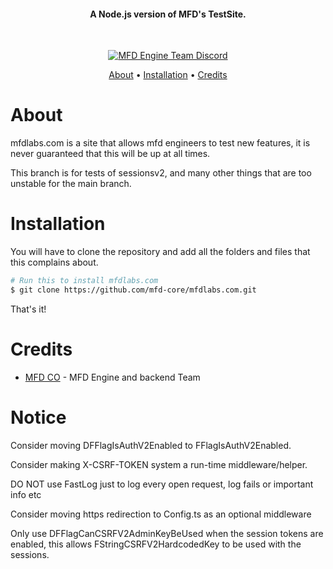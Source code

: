 <h4 align="center">A Node.js version of MFD's TestSite.</h4>
<br>
<p align="center">
    <a href="https://discord.gg/afahYa5VvX"><img src="https://img.shields.io/badge/Discord-MFD%20Engine%20Team%20Chat-blue.svg?style=flat-square" alt="MFD Engine Team Discord"/></a>
</p>
<p align="center">
  <a href="#about">About</a> •
  <a href="#installation">Installation</a> •
  <a href="#credits">Credits</a>
</p>

# About

mfdlabs.com is a site that allows mfd engineers to test new features, it is never guaranteed that this will be up at all times.

This branch is for tests of sessionsv2, and many other things that are too unstable for the main branch.

# Installation

You will have to clone the repository and add all the folders and files that this complains about.

```bash
# Run this to install mfdlabs.com 
$ git clone https://github.com/mfd-core/mfdlabs.com.git
```

That's it!

# Credits

-   [MFD CO](https://github.com/mfd-core) - MFD Engine and backend Team

# Notice
Consider moving DFFlagIsAuthV2Enabled to FFlagIsAuthV2Enabled.

Consider making X-CSRF-TOKEN system a run-time middleware/helper.

DO NOT use FastLog just to log every open request, log fails or important info etc

Consider moving https redirection to Config.ts as an optional middleware

Only use DFFlagCanCSRFV2AdminKeyBeUsed when the session tokens are enabled, this allows FStringCSRFV2HardcodedKey to be used with the sessions.